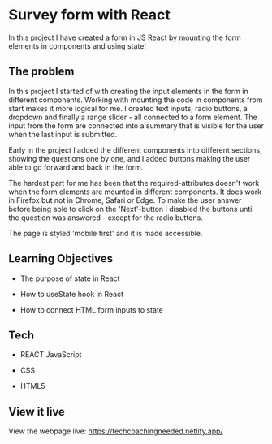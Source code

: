 # Survey form with React

In this project I have created a form in JS React by mounting the form elements in components and using state! 

## The problem

In this project I started of with creating the input elements in the form in different components. Working with mounting the code in components from start makes it more logical for me. I created text inputs, radio buttons, a dropdown and finally a range slider - all connected to a form element. The input from the form are connected into a summary that is visible for the user when the last input is submitted. 

Early in the project I added the different components into different sections, showing the questions one by one, and I added buttons making the user able to go forward and back in the form. 

The hardest part for me has been that the required-attributes doesn't work when the form elements are mounted in different components. It does work in Firefox but not in Chrome, Safari or Edge. To make the user answer before being able to click on the 'Next'-button I disabled the buttons until the question was answered - except for the radio buttons. 

The page is styled 'mobile first' and it is made accessible. 

## Learning Objectives

- The purpose of state in React

- How to useState hook in React

- How to connect HTML form inputs to state

## Tech

- REACT JavaScript

- CSS

- HTML5

## View it live

View the webpage live: https://techcoachingneeded.netlify.app/


